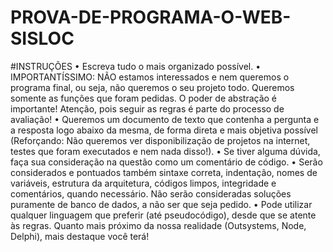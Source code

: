 # PROVA-DE-PROGRAMA-O-WEB-SISLOC

#INSTRUÇÕES
• Escreva tudo o mais organizado possível.
• IMPORTANTÍSSIMO: NÃO estamos interessados e nem queremos o programa final, ou
seja, não queremos o seu projeto todo. Queremos somente as funções que foram
pedidas. O poder de abstração é importante! Atenção, pois seguir as regras é parte do
processo de avaliação!
• Queremos um documento de texto que contenha a pergunta e a resposta logo abaixo
da mesma, de forma direta e mais objetiva possível (Reforçando: Não queremos ver
disponibilização de projetos na internet, testes que foram executados e nem nada
disso!).
• Se tiver alguma dúvida, faça sua consideração na questão como um comentário de
código.
• Serão considerados e pontuados também sintaxe correta, indentação, nomes de
variáveis, estrutura da arquitetura, códigos limpos, integridade e comentários,
quando necessário. Não serão consideradas soluções puramente de banco de dados,
a não ser que seja pedido.
• Pode utilizar qualquer linguagem que preferir (até pseudocódigo), desde que se atente
às regras. Quanto mais próximo da nossa realidade (Outsystems, Node, Delphi), mais
destaque você terá!
